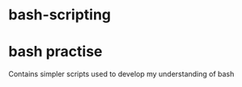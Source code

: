 # bash-scripting

# bash practise 

Contains simpler scripts used to develop my understanding of bash
